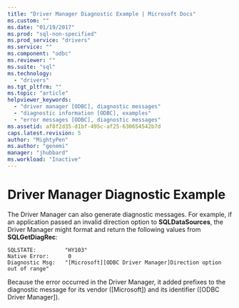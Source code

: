 ```yaml
---
title: "Driver Manager Diagnostic Example | Microsoft Docs"
ms.custom: ""
ms.date: "01/19/2017"
ms.prod: "sql-non-specified"
ms.prod_service: "drivers"
ms.service: ""
ms.component: "odbc"
ms.reviewer: ""
ms.suite: "sql"
ms.technology: 
  - "drivers"
ms.tgt_pltfrm: ""
ms.topic: "article"
helpviewer_keywords: 
  - "driver manager [ODBC], diagnostic messages"
  - "diagnostic information [ODBC], examples"
  - "error messages [ODBC], diagnostic messages"
ms.assetid: af8f2d35-d1bf-495c-af25-630654542b7d
caps.latest.revision: 5
author: "MightyPen"
ms.author: "genemi"
manager: "jhubbard"
ms.workload: "Inactive"
---
```

# Driver Manager Diagnostic Example
The Driver Manager can also generate diagnostic messages. For example, if an application passed an invalid direction option to **SQLDataSources**, the Driver Manager might format and return the following values from **SQLGetDiagRec**:  
  
```  
SQLSTATE:         "HY103"  
Native Error:      0  
Diagnostic Msg:   "[Microsoft][ODBC Driver Manager]Direction option out of range"  
```  
  
 Because the error occurred in the Driver Manager, it added prefixes to the diagnostic message for its vendor ([Microsoft]) and its identifier ([ODBC Driver Manager]).
